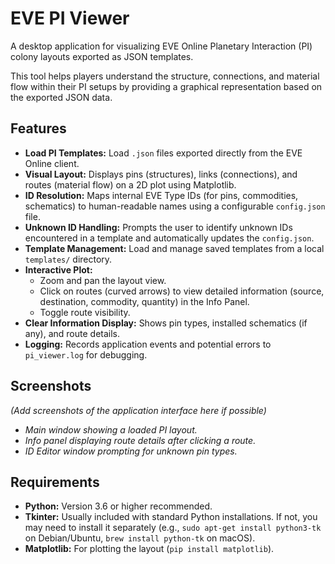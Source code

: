 # EVE PI Viewer

A desktop application for visualizing EVE Online Planetary Interaction (PI) colony layouts exported as JSON templates.

This tool helps players understand the structure, connections, and material flow within their PI setups by providing a graphical representation based on the exported JSON data.

## Features

*   **Load PI Templates:** Load `.json` files exported directly from the EVE Online client.
*   **Visual Layout:** Displays pins (structures), links (connections), and routes (material flow) on a 2D plot using Matplotlib.
*   **ID Resolution:** Maps internal EVE Type IDs (for pins, commodities, schematics) to human-readable names using a configurable `config.json` file.
*   **Unknown ID Handling:** Prompts the user to identify unknown IDs encountered in a template and automatically updates the `config.json`.
*   **Template Management:** Load and manage saved templates from a local `templates/` directory.
*   **Interactive Plot:**
    *   Zoom and pan the layout view.
    *   Click on routes (curved arrows) to view detailed information (source, destination, commodity, quantity) in the Info Panel.
    *   Toggle route visibility.
*   **Clear Information Display:** Shows pin types, installed schematics (if any), and route details.
*   **Logging:** Records application events and potential errors to `pi_viewer.log` for debugging.

## Screenshots

*(Add screenshots of the application interface here if possible)*

*   *Main window showing a loaded PI layout.*
*   *Info panel displaying route details after clicking a route.*
*   *ID Editor window prompting for unknown pin types.*

## Requirements

*   **Python:** Version 3.6 or higher recommended.
*   **Tkinter:** Usually included with standard Python installations. If not, you may need to install it separately (e.g., `sudo apt-get install python3-tk` on Debian/Ubuntu, `brew install python-tk` on macOS).
*   **Matplotlib:** For plotting the layout (`pip install matplotlib`).
